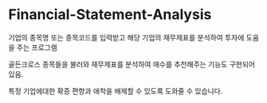 # Financial-Statement-Analysis
기업의 종목명 또는 종목코드를 입력받고 해당 기업의 재무제표를 분석하여 투자에 도움을 주는 프로그램

골든크로스 종목들을 불러와 재무제표를 분석하여 매수를 추천해주는 기능도 구현되어있음.

특정 기업에대한 확증 편향과 애착을 배제할 수 있도록 도와줄 수 있습니다.

